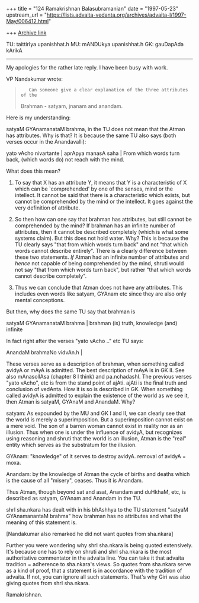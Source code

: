 +++
title = "124 Ramakrishnan Balasubramanian"
date = "1997-05-23"
upstream_url = "https://lists.advaita-vedanta.org/archives/advaita-l/1997-May/006412.html"

+++
[Archive link](https://lists.advaita-vedanta.org/archives/advaita-l/1997-May/006412.html)

TU: taittirIya upanishhat.h
MU: mANDUkya upanishhat.h
GK: gauDapAda kArikA

_______________________________________________________________________________

My apologies for the rather late reply. I have been busy with work.

VP Nandakumar wrote:

>        Can someone give a clear explanation of the three attributes of the
>Brahman - satyam, jnanam and anandam.

Here is my understanding:

satyaM GYAnamanataM brahma, in the TU does not mean that the Atman has
attributes. Why is that? It is because the same TU also says (both verses occur
in the Anandavalli):

yato vAcho nivartante | aprApya manasA saha |
       From which words turn back, (which words do) not reach with the mind.

What does this mean?

1. To say that X has an attribute Y, it means that Y is a characteristic of X
which can be `comprehended' by one of the senses, mind or the intellect. It
cannot be said that there is a characteristic which exists, but cannot be
comprehended by the mind or the intellect. It goes against the very definition
of attribute.

2. So then how can one say that brahman has attributes, but still cannot be
comprehended by the mind? If brahman has an infinite number of attributes, then
it cannot be described completely (which is what some systems claim). But this
does not hold water. Why? This is because the TU clearly says "that from which
words turn back" and not "that which words cannot describe entirely". There is a
clearly difference between these two statements. _If_ Atman had an infinite
number of attributes and _hence_ not capable of being comprehended by the mind,
shruti would not say "that from which words turn back", but rather "that which
words cannot describe completely".

3. Thus we can conclude that Atman does not have any attributes. This includes
even words like satyam, GYAnam etc since they are also only mental conceptions.

But then, why does the same TU say that brahman is

satyaM GYAnamanataM brahma | brahman (is) truth, knowledge (and) infinite

In fact right after the verses "yato vAcho .." etc TU says:

AnandaM brahmaNo vidvAn.h |

These verses serve as a description of brahman, when something called avidyA or
mAyA is admitted. The best description of mAyA is in GK II. See also
mAnasollAsa  (chapter 8 I think) and pa.nchadashI. The previous verses "yato
vAcho", etc is from the stand point of ajAti. ajAti is the final truth and
conclusion of vedAnta. How it is so is described in GK. When something called
avidyA is admitted to explain the existence of the world as we see it, then
Atman is satyaM, GYAnaM and AnandaM. Why?

satyam: As expounded by the MU and GK I and II, we can clearly see that the
world is merely a superimposition. But a superimposition cannot exist on a mere
void. The son of a barren woman cannot exist in reality nor as an illusion.
Thus when one is under the influence of avidyA, but recognizes using reasoning
and shruti that the world is an illusion, Atman is the "real" entity which
serves as the substratum for the illusion.

GYAnam: "knowledge" of it serves to destroy avidyA. removal of avidyA = moxa.

Anandam: by the knowledge of Atman the cycle of births and deaths which is the
cause of all "misery", ceases. Thus it is Anandam.

Thus Atman, though beyond sat and asat, Anandam and duHkhaM, etc, is described
as satyam, GYAnam and Anandam in the TU.

shrI sha.nkara has dealt with in his bhAshhya to the TU statement "satyaM
GYAnamanantaM brahma" how brahman has no attributes and what the meaning of
this statement is.

[Nandakumar also remarked he did not want quotes from sha.nkara]

Further you were wondering why shrI sha.nkara is being quoted extensively. It's
because one has to rely on shruti and shrI sha.nkara is the most authoritative
commentator in the advaita line. You can take it that advaita tradition =
adherence to sha.nkara's views. So quotes from sha.nkara serve as a kind of
proof, that a statement is in accordance with the tradition of advaita. If not,
you can ignore all such statements. That's why Giri was also giving quotes from
shrI sha.nkara.

Ramakrishnan.

